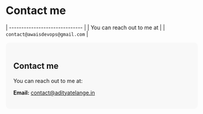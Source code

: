 # Contact me               

| ------------------------------ |
| You can reach out to me at      |
| `contact@awaisdevops@gmail.com`     |


<div style="background-color: #f8f8f8; border-radius: 10px; padding: 20px;">
  <h2>Contact me</h2>
  <p>You can reach out to me at:</p>
  <p><strong>Email:</strong> <a href="mailto:contact@adityatelange.in">contact@adityatelange.in</a></p>
</div>
